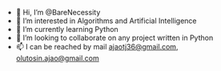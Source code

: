 - 👋 Hi, I’m @BareNecessity
- 👀 I’m interested in Algorithms and Artificial Intelligence
- 🌱 I’m currently learning Python
- 💞️ I’m looking to collaborate on any project written in Python
- 📫 I can be reached by mail ajaotj36@gmail.com, olutosin.ajao@gmail.com

<!---
BareNecessity/BareNecessity is a ✨ special ✨ repository because its `README.md` (this file) appears on your GitHub profile.
You can click the Preview link to take a look at your changes.
--->
